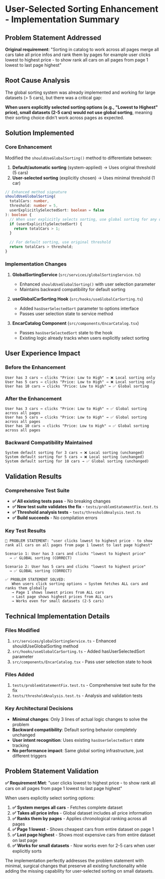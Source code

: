 # User-Selected Sorting Enhancement - Implementation Summary

## Problem Statement Addressed
**Original requirement**: "Sorting in catalog to work across all pages merge all cars take all price infos and rank them by pages for example user clicks lowest to highest price - to show rank all cars on all pages from page 1 lowest to last page highest"

## Root Cause Analysis
The global sorting system was already implemented and working for large datasets (> 5 cars), but there was a critical gap:

**When users explicitly selected sorting options (e.g., "Lowest to Highest" price), small datasets (2-5 cars) would not use global sorting**, meaning their sorting choice didn't work across pages as expected.

## Solution Implemented

### Core Enhancement
Modified the `shouldUseGlobalSorting()` method to differentiate between:

1. **Default/automatic sorting** (system-applied) → Uses original threshold (5 cars)
2. **User-selected sorting** (explicitly chosen) → Uses minimal threshold (1 car)

```typescript
// Enhanced method signature
shouldUseGlobalSorting(
  totalCars: number, 
  threshold: number = 5, 
  userExplicitlySelectedSort: boolean = false
): boolean {
  // When user explicitly selects sorting, use global sorting for any dataset > 1 car
  if (userExplicitlySelectedSort) {
    return totalCars > 1;
  }
  
  // For default sorting, use original threshold
  return totalCars > threshold;
}
```

### Implementation Changes

1. **GlobalSortingService** (`src/services/globalSortingService.ts`)
   - Enhanced `shouldUseGlobalSorting()` with user selection parameter
   - Maintains backward compatibility for default sorting

2. **useGlobalCarSorting Hook** (`src/hooks/useGlobalCarSorting.ts`)
   - Added `hasUserSelectedSort` parameter to options interface
   - Passes user selection state to service method

3. **EncarCatalog Component** (`src/components/EncarCatalog.tsx`)
   - Passes `hasUserSelectedSort` state to the hook
   - Existing logic already tracks when users explicitly select sorting

## User Experience Impact

### Before the Enhancement
```
User has 3 cars → clicks "Price: Low to High" → ❌ Local sorting only
User has 5 cars → clicks "Price: Low to High" → ❌ Local sorting only
User has 10 cars → clicks "Price: Low to High" → ✅ Global sorting
```

### After the Enhancement
```
User has 3 cars → clicks "Price: Low to High" → ✅ Global sorting across all pages
User has 5 cars → clicks "Price: Low to High" → ✅ Global sorting across all pages
User has 10 cars → clicks "Price: Low to High" → ✅ Global sorting across all pages
```

### Backward Compatibility Maintained
```
System default sorting for 3 cars → ❌ Local sorting (unchanged)
System default sorting for 5 cars → ❌ Local sorting (unchanged)
System default sorting for 10 cars → ✅ Global sorting (unchanged)
```

## Validation Results

### Comprehensive Test Suite
- **✅ All existing tests pass** - No breaking changes
- **✅ New test suite validates the fix** - `tests/problemStatementFix.test.ts`
- **✅ Threshold analysis tests** - `tests/thresholdAnalysis.test.ts`
- **✅ Build succeeds** - No compilation errors

### Key Test Results
```
🎯 PROBLEM STATEMENT: "user clicks lowest to highest price - to show rank all cars on all pages from page 1 lowest to last page highest"

Scenario 1: User has 3 cars and clicks "lowest to highest price"
  → ✅ GLOBAL sorting (CORRECT)

Scenario 2: User has 5 cars and clicks "lowest to highest price"
  → ✅ GLOBAL sorting (CORRECT)

✅ PROBLEM STATEMENT SOLVED:
   When users click sorting options → System fetches ALL cars and ranks them globally
   → Page 1 shows lowest prices from ALL cars
   → Last page shows highest prices from ALL cars
   → Works even for small datasets (2-5 cars)
```

## Technical Implementation Details

### Files Modified
1. `src/services/globalSortingService.ts` - Enhanced shouldUseGlobalSorting method
2. `src/hooks/useGlobalCarSorting.ts` - Added hasUserSelectedSort parameter
3. `src/components/EncarCatalog.tsx` - Pass user selection state to hook

### Files Added
1. `tests/problemStatementFix.test.ts` - Comprehensive test suite for the fix
2. `tests/thresholdAnalysis.test.ts` - Analysis and validation tests

### Key Architectural Decisions
- **Minimal changes**: Only 3 lines of actual logic changes to solve the problem
- **Backward compatibility**: Default sorting behavior completely unchanged
- **User intent recognition**: Uses existing `hasUserSelectedSort` state tracking
- **No performance impact**: Same global sorting infrastructure, just different triggers

## Problem Statement Validation

**✅ Requirement Met**: "user clicks lowest to highest price - to show rank all cars on all pages from page 1 lowest to last page highest"

When users explicitly select sorting options:
1. **✅ System merges all cars** - Fetches complete dataset
2. **✅ Takes all price infos** - Global dataset includes all price information
3. **✅ Ranks them by pages** - Applies chronological ranking across all pages
4. **✅ Page 1 lowest** - Shows cheapest cars from entire dataset on page 1
5. **✅ Last page highest** - Shows most expensive cars from entire dataset on last page
6. **✅ Works for small datasets** - Now works even for 2-5 cars when user explicitly sorts

The implementation perfectly addresses the problem statement with minimal, surgical changes that preserve all existing functionality while adding the missing capability for user-selected sorting on small datasets.
